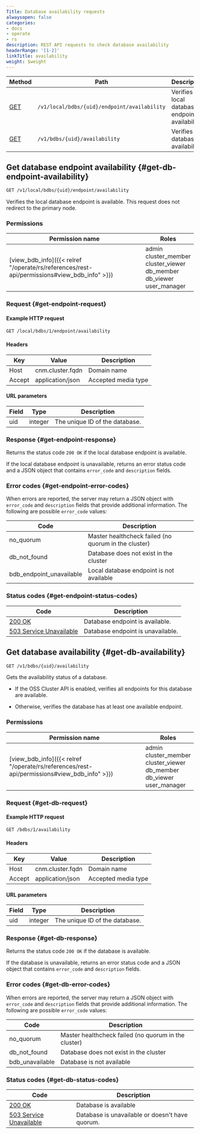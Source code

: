 ```yaml
---
Title: Database availability requests
alwaysopen: false
categories:
- docs
- operate
- rs
description: REST API requests to check database availability
headerRange: '[1-2]'
linkTitle: availability
weight: $weight
---
```


| Method | Path | Description |
|--------|------|-------------|
| [GET](#get-db-endpoint-availability) | `/v1/local/bdbs/{uid}/endpoint/availability` | Verifies local database endpoint availability |
| [GET](#get-db-availability) | `/v1/bdbs/{uid}/availability` | Verifies database availability |

## Get database endpoint availability {#get-db-endpoint-availability}

```sh
GET /v1/local/bdbs/{uid}/endpoint/availability
```

Verifies the local database endpoint is available. This request does not redirect to the primary node.

### Permissions

| Permission name | Roles |
|-----------------|-------|
| [view_bdb_info]({{< relref "/operate/rs/references/rest-api/permissions#view_bdb_info" >}}) | admin<br />cluster_member<br />cluster_viewer<br />db_member<br />db_viewer<br />user_manager |

### Request {#get-endpoint-request}

#### Example HTTP request

```sh
GET /local/bdbs/1/endpoint/availability
```

#### Headers

| Key | Value | Description |
|-----|-------|-------------|
| Host | cnm.cluster.fqdn | Domain name |
| Accept | application/json | Accepted media type |

#### URL parameters

| Field | Type | Description |
|-------|------|-------------|
| uid | integer | The unique ID of the database. |

### Response {#get-endpoint-response}

Returns the status code `200 OK` if the local database endpoint is available.

If the local database endpoint is unavailable, returns an error status code and a JSON object that contains `error_code` and `description` fields.

### Error codes {#get-endpoint-error-codes}

When errors are reported, the server may return a JSON object with
`error_code` and `description` fields that provide additional information.
The following are possible `error_code` values:

| Code | Description |
|------|-------------|
| no_quorum | Master healthcheck failed (no quorum in the cluster) |
| db_not_found | Database does not exist in the cluster |
| bdb_endpoint_unavailable | Local database endpoint is not available | 

### Status codes {#get-endpoint-status-codes}

| Code | Description |
|------|-------------|
| [200 OK](https://www.rfc-editor.org/rfc/rfc9110.html#name-200-ok) | Database endpoint is available. |
| [503 Service Unavailable](https://www.rfc-editor.org/rfc/rfc9110.html#name-503-service-unavailable) | Database endpoint is unavailable. |


## Get database availability {#get-db-availability}

```sh
GET /v1/bdbs/{uid}/availability
```

Gets the availability status of a database.

- If the OSS Cluster API is enabled, verifies all endpoints for this database are available.

- Otherwise, verifies the database has at least one available endpoint.

### Permissions

| Permission name | Roles |
|-----------------|-------|
| [view_bdb_info]({{< relref "/operate/rs/references/rest-api/permissions#view_bdb_info" >}}) | admin<br />cluster_member<br />cluster_viewer<br />db_member<br />db_viewer<br />user_manager |

### Request {#get-db-request}

#### Example HTTP request

```sh
GET /bdbs/1/availability
```

#### Headers

| Key | Value | Description |
|-----|-------|-------------|
| Host | cnm.cluster.fqdn | Domain name |
| Accept | application/json | Accepted media type |

#### URL parameters

| Field | Type | Description |
|-------|------|-------------|
| uid | integer | The unique ID of the database. |

### Response {#get-db-response}

Returns the status code `200 OK` if the database is available.

If the database is unavailable, returns an error status code and a JSON object that contains `error_code` and `description` fields.

### Error codes {#get-db-error-codes}

When errors are reported, the server may return a JSON object with
`error_code` and `description` fields that provide additional information.
The following are possible `error_code` values:

| Code | Description |
|------|-------------|
| no_quorum | Master healthcheck failed (no quorum in the cluster) |
| db_not_found | Database does not exist in the cluster |
| bdb_unavailable | Database is not available | 

### Status codes {#get-db-status-codes}

| Code | Description |
|------|-------------|
| [200 OK](https://www.rfc-editor.org/rfc/rfc9110.html#name-200-ok) | Database is available |
| [503 Service Unavailable](https://www.rfc-editor.org/rfc/rfc9110.html#name-503-service-unavailable) | Database is unavailable or doesn't have quorum. |
